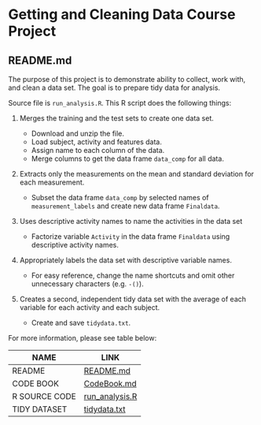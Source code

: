 
# Getting and Cleaning Data Course Project
## README.md


The purpose of this project is to demonstrate ability to collect, work with, and clean a data set. The goal is to prepare tidy data for analysis. 


Source file is ```run_analysis.R```. This R script does the following things:

1. Merges the training and the test sets to create one data set.
    + Download and unzip the file.
    + Load subject, activity and features data.
    + Assign name to each column of the data.
    + Merge columns to get the data frame ```data_comp``` for all data.

2. Extracts only the measurements on the mean and standard deviation for each measurement.
    + Subset the data frame ```data_comp``` by selected names of ```measurement_labels``` and create new data frame ```Finaldata```.

3. Uses descriptive activity names to name the activities in the data set
    + Factorize variable ```Activity``` in the data frame ```Finaldata``` using descriptive activity names.

4. Appropriately labels the data set with descriptive variable names.
    + For easy reference, change the name shortcuts and omit other unnecessary characters (e.g. ```-()```).

5. Creates a second, independent tidy data set with the average of each variable for each activity and each subject.
    + Create and save ```tidydata.txt```.

For more information, please see table below:


| NAME  | LINK |
| ------------- | ------------- |
| README  |  [README.md](https://github.com/mjchn/Getting_Cleaning_Data/blob/master/README.md)  |
| CODE BOOK  |  [CodeBook.md](Getting_Cleaning_Data/CodeBook.md)  |
| R SOURCE CODE  |  [run_analysis.R](Getting_Cleaning_Data/run_analysis.R)  |
| TIDY DATASET  |  [tidydata.txt](Getting_Cleaning_Data/tidydata.txt)  |
